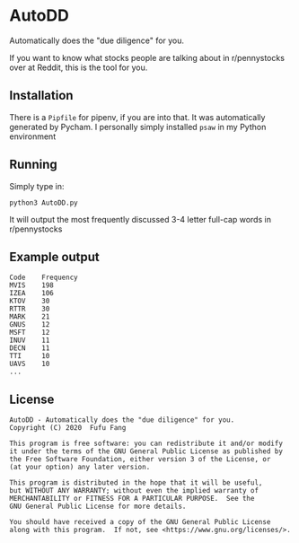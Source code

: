 # AutoDD
Automatically does the "due diligence" for you. 

If you want to know what stocks people are talking about in r/pennystocks over 
at Reddit, this is the tool for you. 

## Installation
There is a ``Pipfile`` for pipenv, if you are into that. It was automatically 
generated by Pycham. I personally simply installed ``psaw`` in my Python 
environment

## Running
Simply type in:

    python3 AutoDD.py

It will output the most frequently discussed 3-4 letter full-cap words in
r/pennystocks

## Example output

    Code    Frequency
    MVIS    198
    IZEA    106
    KTOV    30
    RTTR    30
    MARK    21
    GNUS    12
    MSFT    12
    INUV    11
    DECN    11
    TTI     10
    UAVS    10
    ...

## License

    AutoDD - Automatically does the "due diligence" for you. 
    Copyright (C) 2020  Fufu Fang

    This program is free software: you can redistribute it and/or modify
    it under the terms of the GNU General Public License as published by
    the Free Software Foundation, either version 3 of the License, or
    (at your option) any later version.

    This program is distributed in the hope that it will be useful,
    but WITHOUT ANY WARRANTY; without even the implied warranty of
    MERCHANTABILITY or FITNESS FOR A PARTICULAR PURPOSE.  See the
    GNU General Public License for more details.

    You should have received a copy of the GNU General Public License
    along with this program.  If not, see <https://www.gnu.org/licenses/>.
